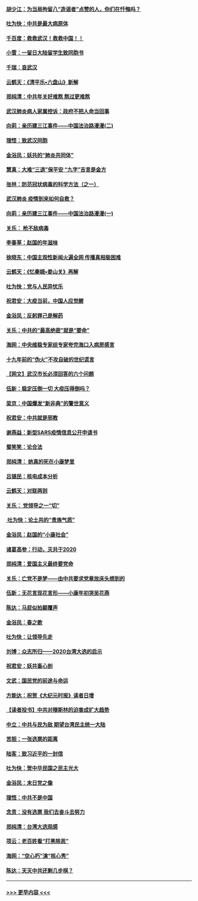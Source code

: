 #### [胡少江：为当局拘留八“造谣者”点赞的人，你们在忏悔吗？](../pages/nsc993/n11836801.md?t=02012255) 
#### [吐为快：中共是最大病原体](../pages/nsc993/n11836748.md?t=02012255) 
#### [千百度：救救武汉！救救中国！！](../pages/nsc993/n11836145.md?t=02012255) 
#### [小雪：一留日大陆留学生致同胞书](../pages/nsc993/n11834624.md?t=02012255) 
#### [千瑞：哀武汉](../pages/nsc993/n11833647.md?t=02012255) 
#### [云鹤天：《清平乐▪六盘山》新解](../pages/nsc993/n11833611.md?t=02012255) 
#### [郑纯清：中共年关好难熬 熬过更难熬](../pages/nsc993/n11833489.md?t=02012255) 
#### [武汉肺炎病人家属控诉：政府不把人命当回事](../pages/nsc993/n11833205.md?t=02012255) 
#### [向莉：亲历建三江事件——中国法治路漫漫(二)](../pages/nsc993/n11829102.md?t=02012255) 
#### [理悟：致武汉同胞](../pages/nsc993/n11831522.md?t=02012255) 
#### [金浴凤：妖共的“肺炎共同体”](../pages/nsc993/n11829448.md?t=02012255) 
#### [慧真：大难“三退”保平安 “九字”吉言是金方](../pages/nsc993/n11829501.md?t=02012255) 
#### [张林：防范冠状病毒的科学方法（之一）](../pages/nsc993/n11828618.md?t=02012255) 
#### [武汉肺炎 疫情到来如何自救？](../pages/nsc993/n11827632.md?t=02012255) 
#### [向莉：亲历建三江事件——中国法治路漫漫(一)](../pages/nsc993/n11827190.md?t=02012255) 
#### [关乐： 枪不敌病毒](../pages/nsc993/n11826746.md?t=02012255) 
#### [李春草：赵国的年滋味](../pages/nsc993/n11826321.md?t=02012255) 
#### [徐晓东：中国主观性新闻火遍全网 传播真相极困难](../pages/nsc993/n11826508.md?t=02012255) 
#### [云鹤天：《忆秦娥▪娄山关》再解](../pages/nsc993/n11824682.md?t=02012255) 
#### [吐为快：党与人民异忧乐](../pages/nsc993/n11824660.md?t=02012255) 
#### [祝君安：大疫当前，中国人应觉醒](../pages/nsc993/n11821946.md?t=02012255) 
#### [金浴凤：反躬罪己是解药](../pages/nsc993/n11820280.md?t=02012255) 
#### [关乐：中共的“最高绝密”就是“要命”](../pages/nsc993/n11816946.md?t=02012255) 
#### [海网：中央维稳专家组专家夸完海口入病房感言](../pages/nsc993/n11815138.md?t=02012255) 
#### [十九年前的“伪火”不攻自破的世纪谎言](../pages/nsc993/n11813238.md?t=02012255) 
#### [【网文】武汉市长必须回答的六个问题](../pages/nsc993/n11813848.md?t=02012255) 
#### [伍新：稳定压倒一切 大疫压得倒吗？](../pages/nsc993/n11812634.md?t=02012255) 
#### [梁京：中国爆发“新非典”的警世意义](../pages/nsc993/n11812554.md?t=02012255) 
#### [祝君安：中共就是邪教](../pages/nsc993/n11812431.md?t=02012255) 
#### [谢燕益：新型SARS疫情信息公开申请书](../pages/nsc993/n11808840.md?t=02012255) 
#### [蜀笑笑：论合法](../pages/nsc993/n11808064.md?t=02012255) 
#### [郑纯清： 她真的死在小康梦里](../pages/nsc993/n11806623.md?t=02012255) 
#### [吕锡民：核电成本分析](../pages/nsc993/n11806284.md?t=02012255) 
#### [云鹤天：对联两则](../pages/nsc993/n11805957.md?t=02012255) 
#### [关乐： 党领导之一“切”](../pages/nsc993/n11804505.md?t=02012255) 
#### [ 吐为快：论土共的“贵族气质”](../pages/nsc993/n11804490.md?t=02012255) 
#### [金浴凤：赵国的“小康社会”](../pages/nsc993/n11804452.md?t=02012255) 
#### [诸葛高参：行动，灭共于2020](../pages/nsc993/n11804120.md?t=02012255) 
#### [郑纯清：爱国主义最终要党命](../pages/nsc993/n11802197.md?t=02012255) 
#### [关乐：亡党不是梦——由中共要求党章放床头想到的](../pages/nsc993/n11802156.md?t=02012255) 
#### [伍新：无花言现花言形——小康年初哭吴花燕](../pages/nsc993/n11800044.md?t=02012255) 
#### [陈达：马屁似拍颠覆声](../pages/nsc993/n11800010.md?t=02012255) 
#### [金浴凤：春之歌](../pages/nsc993/n11797687.md?t=02012255) 
#### [吐为快：让领导先走](../pages/nsc993/n11797512.md?t=02012255) 
#### [刘博：众志所归——2020台湾大选的启示](../pages/nsc993/n11796878.md?t=02012255) 
#### [祝君安：妖共畜心剖](../pages/nsc993/n11794273.md?t=02012255) 
#### [文武：国民党的前途与命运](../pages/nsc993/n11794198.md?t=02012255) 
#### [方能达：祝贺《大纪元时报》读者日增](../pages/nsc993/n11793807.md?t=02012255) 
#### [【读者投书】中共对穆斯林的迫害成扩大趋势](../pages/nsc993/n11791371.md?t=02012255) 
#### [中立：中共与民为敌 期望台湾民主统一大陆](../pages/nsc993/n11790392.md?t=02012255) 
#### [苦胆：一张选票的距离](../pages/nsc993/n11788914.md?t=02012255) 
#### [陆客：致习近平的一封信](../pages/nsc993/n11788867.md?t=02012255) 
#### [吐为快：贺中华民国之民主光大](../pages/nsc993/n11788618.md?t=02012255) 
#### [金浴凤：末日党之像](../pages/nsc993/n11787475.md?t=02012255) 
#### [理悟：中共不是中国](../pages/nsc993/n11787463.md?t=02012255) 
#### [念贲：没有选票  我们去奋斗去努力](../pages/nsc993/n11787398.md?t=02012255) 
#### [郑纯清：台湾大选观感](../pages/nsc993/n11786210.md?t=02012255) 
#### [项云：老百姓看“打黑除恶”](../pages/nsc993/n11785398.md?t=02012255) 
#### [海网：“空心朽”演“核心秀”](../pages/nsc993/n11783874.md?t=02012255) 
#### [陈达：天灭中共还剩几步棋？](../pages/nsc993/n11783719.md?t=02012255) 

----
#### [ >>> 更早内容 <<< ](../indexes/nsc993-earlier.md)
